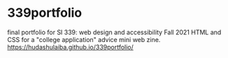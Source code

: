 # 339portfolio
final portfolio for SI 339: web design and accessibility Fall 2021
HTML and CSS for a "college application" advice mini web zine.
https://hudashulaiba.github.io/339portfolio/
